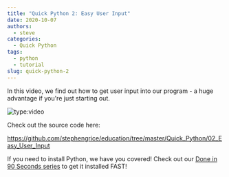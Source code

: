```yaml
---
title: "Quick Python 2: Easy User Input"
date: 2020-10-07
authors:
  - steve
categories:
  - Quick Python
tags:
  - python
  - tutorial
slug: quick-python-2
---
```


In this video, we find out how to get user input into our program - a huge advantage if you're just starting out.

<!-- more -->

![type:video](https://www.youtube.com/embed/auVvAigLvK0)

Check out the source code here:

<https://github.com/stephengrice/education/tree/master/Quick_Python/02_Easy_User_Input>

If you need to install Python, we have you covered! Check out our [Done in 90 Seconds series](/category/90-seconds-or-less) to get it installed FAST!
